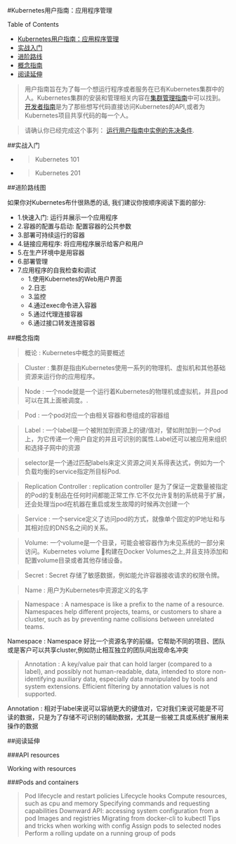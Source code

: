 #Kubernetes用户指南：应用程序管理

Table of Contents

- [Kubernetes用户指南：应用程序管理](#Kubernetes用户指南：应用程序管理)
 - [实战入门](#实战入门)
 - [进阶路线](#进阶路线)
 - [概念指南](#概念指南)
 - [阅读延伸](#阅读延伸)



>用户指南旨在为了每一个想运行程序或者服务在已有Kubernetes集群中的人。Kubernetes集群的安装和管理相关内容在[集群管理指南](http://kubernetes.io/v1.0/docs/admin/README.html)中可以找到。[开发者指南](http://kubernetes.io/v1.0/docs/devel/README.html)是为了那些想写代码直接访问Kubernetes的API,或者为Kubernetes项目共享代码的每一个人。

>请确认你已经完成这个事列： [运行用户指南中实例的先决条件](http://kubernetes.io/v1.0/docs/user-guide/prereqs.html).

##实战入门

* >Kubernetes 101
* >Kubernetes 201

##进阶路线图

如果你对Kubernetes布什很熟悉的话, 我们建议你按顺序阅读下面的部分:

* 1.快速入门: 运行并展示一个应用程序
* 2.容器的配置与启动: 配置容器的公共参数
* 3.部署可持续运行的容器
* 4.链接应用程序: 将应用程序展示给客户和用户
* 5.在生产环境中是用容器
* 6.部署管理
* 7.应用程序的自我检查和调试
    * 1.使用Kubernetes的Web用户界面
    * 2.日志
    * 3.监控
    * 4.通过exec命令进入容器
    * 5.通过代理连接容器
    * 6.通过接口转发连接容器

##概念指南

>概论 : Kubernetes中概念的简要概述

>Cluster : 集群是指由Kubernetes使用一系列的物理机、虚拟机和其他基础资源来运行你的应用程序。

>Node : 一个node就是一个运行着Kubernetes的物理机或虚拟机，并且pod可以在其上面被调度。.

>Pod : 一个pod对应一个由相关容器和卷组成的容器组 

>Label : 一个label是一个被附加到资源上的键/值对，譬如附加到一个Pod上，为它传递一个用户自定的并且可识别的属性.Label还可以被应用来组织和选择子网中的资源

>selector是一个通过匹配labels来定义资源之间关系得表达式，例如为一个负载均衡的service指定所目标Pod.

>Replication Controller : replication controller 是为了保证一定数量被指定的Pod的复制品在任何时间都能正常工作.它不仅允许复制的系统易于扩展，还会处理当pod在机器在重启或发生故障的时候再次创建一个

>Service : 一个service定义了访问pod的方式，就像单个固定的IP地址和与其相对应的DNS名之间的关系。

>Volume: 一个volume是一个目录，可能会被容器作为未见系统的一部分来访问。Kubernetes volume 构建在Docker Volumes之上,并且支持添加和配置volume目录或者其他存储设备。

>Secret : Secret 存储了敏感数据，例如能允许容器接收请求的权限令牌。

>Name :  用户为Kubernetes中资源定义的名字

>Namespace : A namespace is like a prefix to the name of a resource. Namespaces help different projects, teams, or customers to share a cluster, such as by preventing name collisions between unrelated teams.

Namespace : Namespace 好比一个资源名字的前缀。它帮助不同的项目、团队或是客户可以共享cluster,例如防止相互独立的团队间出现命名冲突

>Annotation : A key/value pair that can hold larger (compared to a label), and possibly not human-readable, data, intended to store non-identifying auxiliary data, especially data manipulated by tools and system extensions. Efficient filtering by annotation values is not supported.

Annotation : 相对于label来说可以容纳更大的键值对，它对我们来说可能是不可读的数据，只是为了存储不可识别的辅助数据，尤其是一些被工具或系统扩展用来操作的数据

##阅读延伸

###API resources

Working with resources

###Pods and containers

>Pod lifecycle and restart policies
Lifecycle hooks
Compute resources, such as cpu and memory
Specifying commands and requesting capabilities
Downward API: accessing system configuration from a pod
Images and registries
Migrating from docker-cli to kubectl
Tips and tricks when working with config
Assign pods to selected nodes
Perform a rolling update on a running group of pods